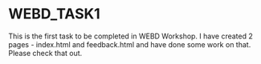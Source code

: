 # WEBD_TASK1
This is the first task to be completed in WEBD Workshop. I have created 2 pages -  index.html and feedback.html and have done some work on that.
Please check that out.

